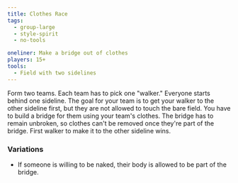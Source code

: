 ```yaml
---
title: Clothes Race
tags:
  - group-large
  - style-spirit
  - no-tools

oneliner: Make a bridge out of clothes
players: 15+
tools:
  - Field with two sidelines
---
```

Form two teams. Each team has to pick one "walker." Everyone starts behind one sideline. The goal for your team is to get your walker to the other sideline first, but they are not allowed to touch the bare field. You have to build a bridge for them using your team's clothes. The bridge has to remain unbroken, so clothes can't be removed once they're part of the bridge. First walker to make it to the other sideline wins.

### Variations
* If someone is willing to be naked, their body is allowed to be part of the bridge.
